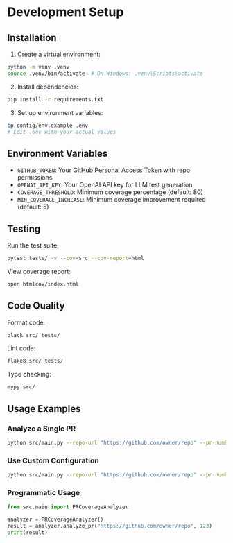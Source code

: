 # Development Setup

## Installation

1. Create a virtual environment:
```bash
python -m venv .venv
source .venv/bin/activate  # On Windows: .venv\Scripts\activate
```

2. Install dependencies:
```bash
pip install -r requirements.txt
```

3. Set up environment variables:
```bash
cp config/env.example .env
# Edit .env with your actual values
```

## Environment Variables

- `GITHUB_TOKEN`: Your GitHub Personal Access Token with repo permissions
- `OPENAI_API_KEY`: Your OpenAI API key for LLM test generation
- `COVERAGE_THRESHOLD`: Minimum coverage percentage (default: 80)
- `MIN_COVERAGE_INCREASE`: Minimum coverage improvement required (default: 5)

## Testing

Run the test suite:
```bash
pytest tests/ -v --cov=src --cov-report=html
```

View coverage report:
```bash
open htmlcov/index.html
```

## Code Quality

Format code:
```bash
black src/ tests/
```

Lint code:
```bash
flake8 src/ tests/
```

Type checking:
```bash
mypy src/
```

## Usage Examples

### Analyze a Single PR
```bash
python src/main.py --repo-url "https://github.com/owner/repo" --pr-number 123
```

### Use Custom Configuration
```bash
python src/main.py --repo-url "https://github.com/owner/repo" --pr-number 123 --config-file custom_config.env
```

### Programmatic Usage
```python
from src.main import PRCoverageAnalyzer

analyzer = PRCoverageAnalyzer()
result = analyzer.analyze_pr("https://github.com/owner/repo", 123)
print(result)
```
